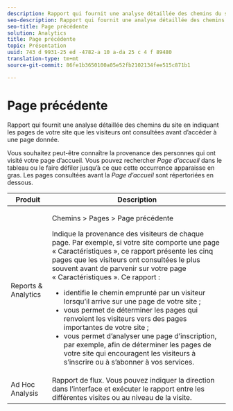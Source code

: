 ```yaml
---
description: Rapport qui fournit une analyse détaillée des chemins du site en indiquant les pages de votre site que les visiteurs ont consultées avant d’accéder à une page donnée.
seo-description: Rapport qui fournit une analyse détaillée des chemins du site en indiquant les pages de votre site que les visiteurs ont consultées avant d’accéder à une page donnée.
seo-title: Page précédente
solution: Analytics
title: Page précédente
topic: Présentation
uuid: 743 d 9931-25 ed -4782-a 10 a-da 25 c 4 f 89480
translation-type: tm+mt
source-git-commit: 86fe1b3650100a05e52fb2102134fee515c871b1

---
```



# Page précédente

Rapport qui fournit une analyse détaillée des chemins du site en indiquant les pages de votre site que les visiteurs ont consultées avant d’accéder à une page donnée.

Vous souhaitez peut-être connaître la provenance des personnes qui ont visité votre page d’accueil. Vous pouvez rechercher *Page d’accueil* dans le tableau ou le faire défiler jusqu’à ce que cette occurrence apparaisse en gras. Les pages consultées avant la *Page d’accueil* sont répertoriées en dessous.

<table id="table_25A2182ACEC94E2190F21B82249577E8"> 
 <thead> 
  <tr> 
   <th colname="col1" class="entry"> Produit </th> 
   <th colname="col2" class="entry"> Description </th> 
  </tr> 
 </thead>
 <tbody> 
  <tr> 
   <td colname="col1"> Reports &amp; Analytics </td> 
   <td colname="col2"> <p> <span class="uicontrol"> Chemins</span> &gt; <span class="uicontrol">Pages</span> &gt; <span class="uicontrol">Page précédente</span> </p> <p>Indique la provenance des visiteurs de chaque page. Par exemple, si votre site comporte une page « Caractéristiques », ce rapport présente les cinq pages que les visiteurs ont consultées le plus souvent avant de parvenir sur votre page « Caractéristiques ». Ce rapport : </p> 
    <ul id="ul_940C3FBD466A49CFB0AC56C170997031"> 
     <li id="li_3C27174CC49D4BF7A76227BE1CD44CCC">identifie le chemin emprunté par un visiteur lorsqu’il arrive sur une page de votre site ; </li> 
     <li id="li_C2C472CC765C48F8AD97CAE588D8F009">vous permet de déterminer les pages qui renvoient les visiteurs vers des pages importantes de votre site ; </li> 
     <li id="li_9BB7E05FF12A4E43A26ABC379DF5061C">vous permet d’analyser une page d’inscription, par exemple, afin de déterminer les pages de votre site qui encouragent les visiteurs à s’inscrire ou à s’abonner à vos services. </li> 
    </ul> </td> 
  </tr> 
  <tr> 
   <td colname="col1"> Ad Hoc Analysis </td> 
   <td colname="col2"> Rapport de flux. Vous pouvez indiquer la direction dans l’interface et exécuter le rapport entre les différentes visites ou au niveau de la visite. </td> 
  </tr> 
 </tbody> 
</table>

